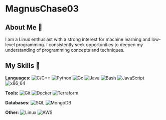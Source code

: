 # MagnusChase03

## About Me 🚀

I am a Linux enthusiast with a strong interest for machine learning and low-level programming. I consistently seek opportunities to deepen my understanding of programming concepts and techniques.

## My Skills 🧠

**Languages:**
![C/C++](https://img.shields.io/badge/-C/C++-A8B9CC?style=flat-square&logo=c&logoColor=black)
![Python](https://img.shields.io/badge/-Python-3776AB?style=flat-square&logo=python&logoColor=white)
![Go](https://img.shields.io/badge/-Go-00ADD8?style=flat-square&logo=go&logoColor=white)
![Java](https://img.shields.io/badge/-Java-2F2625?style=flat-square&logo=coffeescript&logoColor=white)
![Bash](https://img.shields.io/badge/-Bash-4EAA25?style=flat-square&logo=gnubash&logoColor=white)
![JavaScript](https://img.shields.io/badge/-JavaScript-F7DF1E?style=flat-square&logo=javascript&logoColor=black)
![x86_64](https://img.shields.io/badge/-x86_64_ASM-FF9900?style=flat-square&logo=amazonec2&logoColor=white)

**Tools:**
![Git](https://img.shields.io/badge/-Git-F05032?style=flat-square&logo=git&logoColor=white)
![Docker](https://img.shields.io/badge/-Docker-2496ED?style=flat-square&logo=docker&logoColor=white)
![Terraform](https://img.shields.io/badge/-Terraform-844FBA?style=flat-square&logo=terraform&logoColor=white)

**Databases:**
![SQL](https://img.shields.io/badge/-SQL-4169E1?style=flat-square&logo=postgresql&logoColor=white)
![MongoDB](https://img.shields.io/badge/-MongoDB-47A248?style=flat-square&logo=mongodb&logoColor=white)

**Other:**
![Linux](https://img.shields.io/badge/-Linux-FCC624?style=flat-square&logo=linux&logoColor=black)
![AWS](https://img.shields.io/badge/-AWS-FF9900?style=flat-square&logo=awslambda&logoColor=white)
